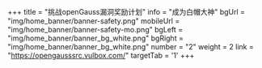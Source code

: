 +++
title = "挑战openGauss漏洞奖励计划"
info = "成为白帽大神"
bgUrl = "img/home_banner/banner-safety.png" 
mobileUrl = "img/home_banner/banner-safety-mo.png"
bgLeft = "img/home_banner/banner_bg_white.png"
bgRight = "img/home_banner/banner_bg_white.png"
number = "2"
weight =  2
link = "https://opengausssrc.vulbox.com/"
targetTab = '1'
+++
